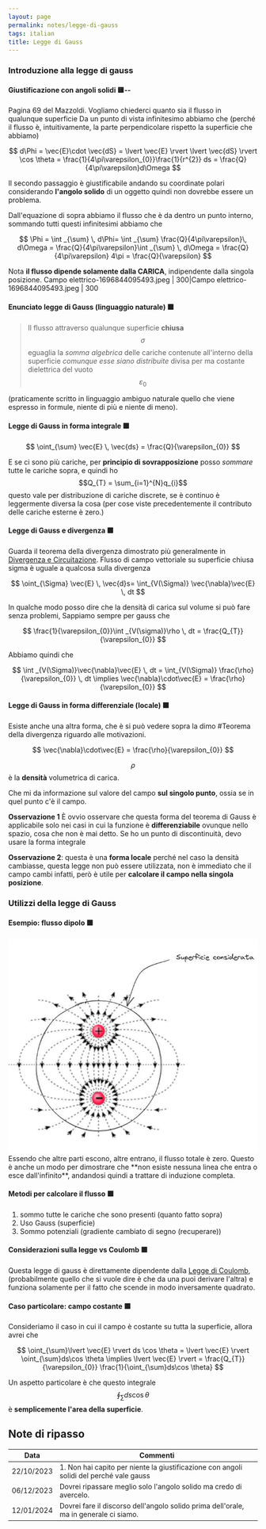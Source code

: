 ```yaml
---
layout: page
permalink: notes/legge-di-gauss
tags: italian
title: Legge di Gauss
---
```


### Introduzione alla legge di gauss

#### Giustificazione con angoli solidi 🟨--
Pagina 69 del Mazzoldi.
Vogliamo chiederci quanto sia il flusso in qualunque superficie
Da un punto di vista infinitesimo abbiamo che (perché il flusso è, intuitivamente, la parte perpendicolare rispetto la superficie che abbiamo)

$$
d\Phi = \vec{E}\cdot  \vec{dS} = \lvert \vec{E} \rvert \lvert \vec{dS} \rvert \cos \theta = \frac{1}{4\pi\varepsilon_{0}}\frac{1}{r^{2}} ds = \frac{Q}{4\pi\varepsilon}d\Omega 
$$

Il secondo passaggio è giustificabile andando su coordinate polari considerando **l'angolo solido** di un oggetto quindi non dovrebbe essere un problema.

Dall'equazione di sopra abbiamo il flusso che è da dentro un punto interno, sommando tutti questi infinitesimi abbiamo che

$$
\Phi = \int _{\sum} \, d\Phi= \int _{\sum}  \frac{Q}{4\pi\varepsilon}\, d\Omega =  \frac{Q}{4\pi\varepsilon}\int _{\sum}  \, d\Omega   = \frac{Q}{4\pi\varepsilon} 4\pi = \frac{Q}{\varepsilon}
$$

Nota **il flusso dipende solamente dalla CARICA**, indipendente dalla singola posizione.
Campo elettrico-1696844095493.jpeg | 300|Campo elettrico-1696844095493.jpeg | 300




#### Enunciato legge di Gauss (linguaggio naturale) 🟩

> Il flusso attraverso qualunque superficie **chiusa** $$\sigma$$ eguaglia la *somma algebrica* delle cariche contenute all'interno della superficie *comunque esse siano distribuite* divisa per ma costante dielettrica del vuoto $$\varepsilon_{0}$$

(praticamente scritto in linguaggio ambiguo naturale quello che viene espresso in formule, niente di più e niente di meno).


#### Legge di Gauss in forma integrale 🟩


$$
\oint_{\sum} \vec{E} \, \vec{ds} = \frac{Q}{\varepsilon_{0}} 
$$


E se ci sono più cariche, per **principio di sovrapposizione** posso *sommare* tutte le cariche sopra, e quindi ho $$Q_{T} = \sum_{i=1}^{N}q_{i}$$ questo vale per distribuzione di cariche discrete, se è continuo è leggermente diversa la cosa (per cose viste precedentemente il contributo delle cariche esterne è zero.)


#### Legge di Gauss e divergenza 🟩
Guarda il teorema della divergenza dimostrato più generalmente in [Divergenza e Circuitazione](/notes/divergenza-e-circuitazione).
Flusso di campo vettoriale su superficie chiusa sigma è  uguale a qualcosa sulla divergenza 


$$
\oint_{\Sigma} \vec{E} \, \vec{d}s= \int_{V(\Sigma)} \vec{\nabla}\vec{E} \, dt 
$$


In qualche modo posso dire che la densità di carica sul volume si può fare senza problemi,
Sappiamo sempre per gauss che 


$$
\frac{1}{\varepsilon_{0}}\int _{V(\sigma)}\rho \, dt = \frac{Q_{T}}{\varepsilon_{0}} 
$$

Abbiamo quindi che 

$$
\int _{V(\Sigma)}\vec{\nabla}\vec{E} \, dt  = \int_{V(\Sigma)} \frac{\rho}{\varepsilon_{0}} \, dt \implies \vec{\nabla}\cdot\vec{E} = \frac{\rho}{\varepsilon_{0}}
$$




#### Legge di Gauss in forma differenziale (locale) 🟩

Esiste anche una altra forma, che è si può vedere sopra la dimo #Teorema della divergenza riguardo alle motivazioni.

$$
\vec{\nabla}\cdot\vec{E} = \frac{\rho}{\varepsilon_{0}}
$$

$$\rho$$ è la **densità** volumetrica di carica.

Che mi da informazione sul valore del campo **sul singolo punto**, ossia se in quel punto c'è il campo.

**Osservazione 1** È ovvio osservare che questa forma del teorema di Gauss è applicabile solo nei casi in cui la funzione è **differenziabile** ovunque nello spazio, cosa che non è mai detto. Se ho un punto di discontinuità, devo usare la forma integrale

**Osservazione 2**: questa è una **forma locale** perché nel caso la densità cambiasse, questa legge non può essere utilizzata, non è immediato che il campo cambi infatti, però è utile per **calcolare il campo nella singola posizione**.
### Utilizzi della legge di Gauss
#### Esempio: flusso dipolo 🟩
<img src="/images/notes/Campo elettrico-1696844464868.jpeg" alt="Campo elettrico-1696844464868">
Essendo che altre parti escono, altre entrano, il flusso totale è zero.
Questo è anche un modo per dimostrare che **non esiste nessuna linea che entra o esce dall'infinito**, andandosi quindi a trattare di induzione completa.

#### Metodi per calcolare il flusso 🟩
1. sommo tutte le cariche che sono presenti (quanto fatto sopra)
2. Uso Gauss (superficie)
3. Sommo potenziali (gradiente cambiato di segno (recuperare))

#### Considerazioni sulla legge vs Coulomb 🟩
Questa legge di gauss è direttamente dipendente dalla [Legge di Coulomb](/notes/legge-di-coulomb), (probabilmente quello che si vuole dire è che da una puoi derivare l'altra) e funziona solamente per il fatto che scende in modo inversamente quadrato.
#### Caso particolare: campo costante 🟩
Consideriamo il caso in cui il campo è costante su tutta la superficie, allora avrei che

$$
\oint_{\sum}\lvert  \vec{E} \rvert ds \cos \theta = \lvert \vec{E} \rvert \oint_{\sum}ds\cos \theta \implies \lvert \vec{E} \rvert = \frac{Q_{T}}{\varepsilon_{0}} \frac{1}{\oint_{\sum}ds\cos \theta}
$$

Un aspetto particolare è che questo integrale $$\oint_{\sum}ds \cos \theta$$ è **semplicemente l'area della superficie**. 

## Note di ripasso

| Data | Commenti |
| ---- | ---- |
| 22/10/2023 | 1. Non hai capito per niente la giustificazione con angoli solidi del perché vale gauss |
| 06/12/2023 | Dovrei ripassare meglio solo l'angolo solido ma credo di avercelo. |
| 12/01/2024 | Dovrei fare il discorso dell'angolo solido prima dell'orale, ma in generale ci siamo. |